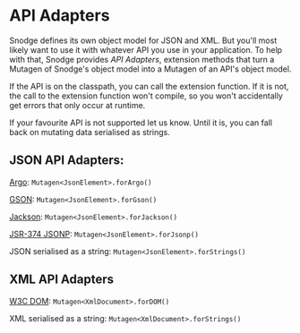 # API Adapters

Snodge defines its own object model for JSON and XML.  But you'll most likely want to use it with whatever API you use in your application.  To help with that, Snodge provides _API Adapters_, extension methods that turn a Mutagen of Snodge's object model into a Mutagen of an API's object model.

If the API is on the classpath, you can call the extension function. If it is not, the call to the extension function won't compile, so you won't accidentally get errors that only occur at runtime.

If your favourite API is not supported let us know. Until it is, you can fall back on mutating data serialised as strings.


## JSON API Adapters:

[Argo](http://argo.sourceforge.net/): `Mutagen<JsonElement>.forArgo()`

[GSON](https://github.com/google/gson): `Mutagen<JsonElement>.forGson()`

[Jackson](https://github.com/FasterXML/jackson): `Mutagen<JsonElement>.forJackson()`

[JSR-374 JSONP](http://docs.oracle.com/middleware/1213/wls/WLPRG/java-api-for-json-proc.htm): `Mutagen<JsonElement>.forJsonp()`

JSON serialised as a string: `Mutagen<JsonElement>.forStrings()`

## XML API Adapters

[W3C DOM](https://www.w3.org/DOM/): `Mutagen<XmlDocument>.forDOM()`

XML serialised as a string: `Mutagen<XmlDocument>.forStrings()`
